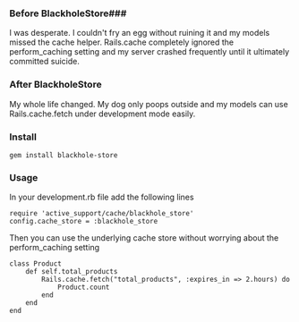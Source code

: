 ### Before BlackholeStore###

I was desperate. I couldn't fry an egg without ruining it and my models missed the cache helper. Rails.cache completely ignored the perform_caching setting and my server crashed frequently until it ultimately committed suicide.

### After BlackholeStore ###

My whole life changed. My dog only poops outside and my models can use Rails.cache.fetch under development mode easily.

### Install ###

    gem install blackhole-store

### Usage ###

In your development.rb file add the following lines

    require 'active_support/cache/blackhole_store'
    config.cache_store = :blackhole_store

Then you can use the underlying cache store without worrying about the perform_caching setting

    class Product
        def self.total_products
            Rails.cache.fetch("total_products", :expires_in => 2.hours) do 
                Product.count
            end
        end
    end
